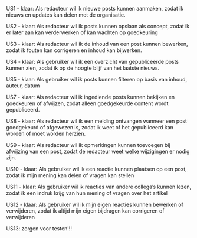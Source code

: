 US1 - klaar: Als redacteur wil ik nieuwe posts kunnen aanmaken, zodat ik nieuws en updates kan delen met de organisatie.

US2 - klaar: Als redacteur wil ik posts kunnen opslaan als concept, zodat ik er later aan kan verderwerken of kan wachten op goedkeuring

US3 - klaar: Als redacteur wil ik de inhoud van een post kunnen bewerken, zodat ik fouten kan corrigeren en inhoud kan bijwerken.

US4 - klaar: Als gebruiker wil ik een overzicht van gepubliceerde posts kunnen zien, zodat ik op de hoogte blijf van het laatste nieuws.

US5 - klaar: Als gebruiker wil ik posts kunnen filteren op basis van inhoud, auteur, datum

US7 - klaar: Als redacteur wil ik ingediende posts kunnen bekijken en goedkeuren of afwijzen, zodat alleen goedgekeurde content wordt gepubliceerd.

US8 - klaar: Als redacteur wil ik een melding ontvangen wanneer een post goedgekeurd of afgewezen is, zodat ik weet of het gepubliceerd kan worden of moet worden herzien.

US9 - klaar: Als redacteur wil ik opmerkingen kunnen toevoegen bij afwijzing van een post, zodat de redacteur weet welke wijzigingen er nodig zijn.

US10 - klaar: Als gebruiker wil ik een reactie kunnen plaatsen op een post, zodat ik mijn mening kan delen of vragen kan stellen

US11 - klaar:  Als gebruiker wil ik reacties van andere collega’s kunnen lezen, zodat ik een indruk krijg van hun mening of vragen over het artikel

US12 - klaar: Als gebruiker wil ik mijn eigen reacties kunnen bewerken of verwijderen, zodat ik altijd mijn eigen bijdragen kan corrigeren of verwijderen

US13: zorgen voor testen!!!